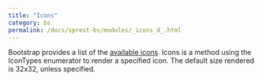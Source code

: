 ```yaml
---
title: "Icons"
category: bs
permalink: /docs/sprest-bs/modules/_icons_d_.html
---
```

Bootstrap provides a list of the [available icons](https://icons.getbootstrap.com/#icons). Icons is a method using the IconTypes enumerator to render a specified icon. The default size rendered is 32x32, unless specified.